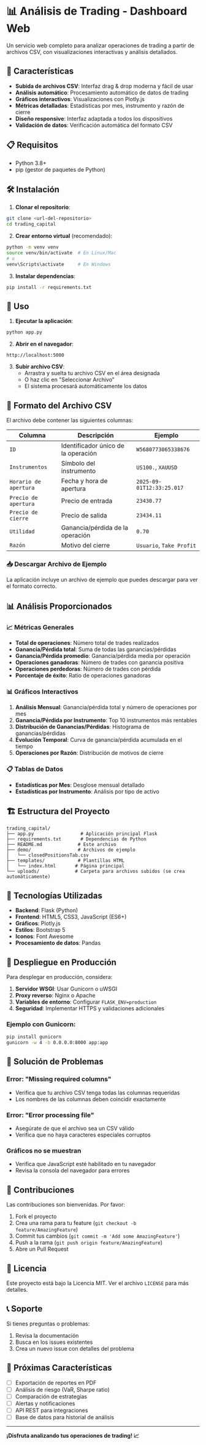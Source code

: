 # 📊 Análisis de Trading - Dashboard Web

Un servicio web completo para analizar operaciones de trading a partir de archivos CSV, con visualizaciones interactivas y análisis detallados.

## 🚀 Características

- **Subida de archivos CSV**: Interfaz drag & drop moderna y fácil de usar
- **Análisis automático**: Procesamiento automático de datos de trading
- **Gráficos interactivos**: Visualizaciones con Plotly.js
- **Métricas detalladas**: Estadísticas por mes, instrumento y razón de cierre
- **Diseño responsive**: Interfaz adaptada a todos los dispositivos
- **Validación de datos**: Verificación automática del formato CSV

## 📋 Requisitos

- Python 3.8+
- pip (gestor de paquetes de Python)

## 🛠️ Instalación

1. **Clonar el repositorio**:
```bash
git clone <url-del-repositorio>
cd trading_capital
```

2. **Crear entorno virtual** (recomendado):
```bash
python -m venv venv
source venv/bin/activate  # En Linux/Mac
# o
venv\Scripts\activate     # En Windows
```

3. **Instalar dependencias**:
```bash
pip install -r requirements.txt
```

## 🚀 Uso

1. **Ejecutar la aplicación**:
```bash
python app.py
```

2. **Abrir en el navegador**:
```
http://localhost:5000
```

3. **Subir archivo CSV**:
   - Arrastra y suelta tu archivo CSV en el área designada
   - O haz clic en "Seleccionar Archivo"
   - El sistema procesará automáticamente los datos

## 📁 Formato del Archivo CSV

El archivo debe contener las siguientes columnas:

| Columna | Descripción | Ejemplo |
|---------|-------------|---------|
| `ID` | Identificador único de la operación | `W5680773065338676` |
| `Instrumentos` | Símbolo del instrumento | `US100.`, `XAUUSD` |
| `Horario de apertura` | Fecha y hora de apertura | `2025-09-01T12:33:25.017` |
| `Precio de apertura` | Precio de entrada | `23430.77` |
| `Precio de cierre` | Precio de salida | `23434.11` |
| `Utilidad` | Ganancia/pérdida de la operación | `0.70` |
| `Razón` | Motivo del cierre | `Usuario`, `Take Profit` |

### 📥 Descargar Archivo de Ejemplo

La aplicación incluye un archivo de ejemplo que puedes descargar para ver el formato correcto.

## 📊 Análisis Proporcionados

### 📈 Métricas Generales
- **Total de operaciones**: Número total de trades realizados
- **Ganancia/Pérdida total**: Suma de todas las ganancias/pérdidas
- **Ganancia/Pérdida promedio**: Ganancia/pérdida media por operación
- **Operaciones ganadoras**: Número de trades con ganancia positiva
- **Operaciones perdedoras**: Número de trades con pérdida
- **Porcentaje de éxito**: Ratio de operaciones ganadoras

### 📊 Gráficos Interactivos
1. **Análisis Mensual**: Ganancia/pérdida total y número de operaciones por mes
2. **Ganancia/Pérdida por Instrumento**: Top 10 instrumentos más rentables
3. **Distribución de Ganancias/Pérdidas**: Histograma de ganancias/pérdidas
4. **Evolución Temporal**: Curva de ganancia/pérdida acumulada en el tiempo
5. **Operaciones por Razón**: Distribución de motivos de cierre

### 📋 Tablas de Datos
- **Estadísticas por Mes**: Desglose mensual detallado
- **Estadísticas por Instrumento**: Análisis por tipo de activo

## 🏗️ Estructura del Proyecto

```
trading_capital/
├── app.py                 # Aplicación principal Flask
├── requirements.txt       # Dependencias de Python
├── README.md             # Este archivo
├── demo/                 # Archivos de ejemplo
│   └── closedPositionsTab.csv
├── templates/            # Plantillas HTML
│   └── index.html       # Página principal
└── uploads/             # Carpeta para archivos subidos (se crea automáticamente)
```

## 🔧 Tecnologías Utilizadas

- **Backend**: Flask (Python)
- **Frontend**: HTML5, CSS3, JavaScript (ES6+)
- **Gráficos**: Plotly.js
- **Estilos**: Bootstrap 5
- **Iconos**: Font Awesome
- **Procesamiento de datos**: Pandas

## 🚀 Despliegue en Producción

Para desplegar en producción, considera:

1. **Servidor WSGI**: Usar Gunicorn o uWSGI
2. **Proxy reverso**: Nginx o Apache
3. **Variables de entorno**: Configurar `FLASK_ENV=production`
4. **Seguridad**: Implementar HTTPS y validaciones adicionales

### Ejemplo con Gunicorn:
```bash
pip install gunicorn
gunicorn -w 4 -b 0.0.0.0:8000 app:app
```

## 🐛 Solución de Problemas

### Error: "Missing required columns"
- Verifica que tu archivo CSV tenga todas las columnas requeridas
- Los nombres de las columnas deben coincidir exactamente

### Error: "Error processing file"
- Asegúrate de que el archivo sea un CSV válido
- Verifica que no haya caracteres especiales corruptos

### Gráficos no se muestran
- Verifica que JavaScript esté habilitado en tu navegador
- Revisa la consola del navegador para errores

## 🤝 Contribuciones

Las contribuciones son bienvenidas. Por favor:

1. Fork el proyecto
2. Crea una rama para tu feature (`git checkout -b feature/AmazingFeature`)
3. Commit tus cambios (`git commit -m 'Add some AmazingFeature'`)
4. Push a la rama (`git push origin feature/AmazingFeature`)
5. Abre un Pull Request

## 📄 Licencia

Este proyecto está bajo la Licencia MIT. Ver el archivo `LICENSE` para más detalles.

## 📞 Soporte

Si tienes preguntas o problemas:

1. Revisa la documentación
2. Busca en los issues existentes
3. Crea un nuevo issue con detalles del problema

## 🔮 Próximas Características

- [ ] Exportación de reportes en PDF
- [ ] Análisis de riesgo (VaR, Sharpe ratio)
- [ ] Comparación de estrategias
- [ ] Alertas y notificaciones
- [ ] API REST para integraciones
- [ ] Base de datos para historial de análisis

---

**¡Disfruta analizando tus operaciones de trading! 📈**

